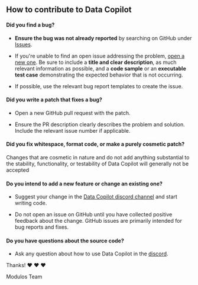 ## How to contribute to Data Copilot

#### **Did you find a bug?**

* **Ensure the bug was not already reported** by searching on GitHub under [Issues](https://github.com/Modulos/data_copilot/issues).

* If you're unable to find an open issue addressing the problem, [open a new one](https://github.com/Modulos/data_copilot/issues/new). Be sure to include a **title and clear description**, as much relevant information as possible, and a **code sample** or an **executable test case** demonstrating the expected behavior that is not occurring.

* If possible, use the relevant bug report templates to create the issue.

#### **Did you write a patch that fixes a bug?**

* Open a new GitHub pull request with the patch.

* Ensure the PR description clearly describes the problem and solution. Include the relevant issue number if applicable.

#### **Did you fix whitespace, format code, or make a purely cosmetic patch?**

Changes that are cosmetic in nature and do not add anything substantial to the stability, functionality, or testability of Data Copilot will generally not be accepted 

#### **Do you intend to add a new feature or change an existing one?**

* Suggest your change in the [Data Copilot discord channel](https://discord.gg/864J9K5d) and start writing code.

* Do not open an issue on GitHub until you have collected positive feedback about the change. GitHub issues are primarily intended for bug reports and fixes.


#### **Do you have questions about the source code?**

* Ask any question about how to use Data Copilot in the [discord](https://discord.gg/864J9K5d).


Thanks! :heart: :heart: :heart:

Modulos Team